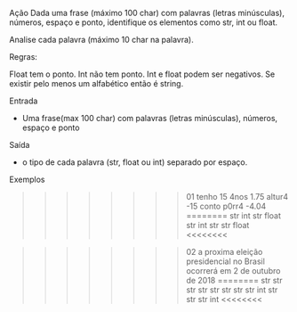 Ação
Dada uma frase (máximo 100 char) com palavras (letras minúsculas), números, espaço e ponto, identifique os elementos como str, int ou float.

Analise cada palavra (máximo 10 char na palavra).

Regras:

Float tem o ponto.
Int não tem ponto.
Int e float podem ser negativos.
Se existir pelo menos um alfabético então é string.

Entrada
* Uma frase(max 100 char) com palavras (letras minúsculas), números, espaço e ponto

Saída
* o tipo de cada palavra (str, float ou int) separado por espaço.

Exemplos

>>>>>>>> 01
tenho 15 4nos 1.75 altur4 -15 conto p0rr4 -4.04
========
str int str float str int str str float
<<<<<<<<


>>>>>>>> 02
a proxima eleição presidencial no Brasil ocorrerá em 2 de outubro de 2018
========
str str str str str str str str int str str str int
<<<<<<<<
